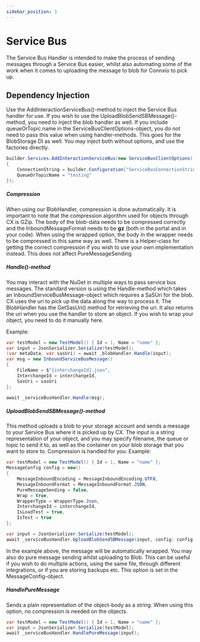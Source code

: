 ```yaml
---
sidebar_position: 3
---
```


# Service Bus
The Service Bus Handler is intended to make the process of sending messages through a Service Bus easier, whilst also automating some of the work when it comes to uploading the message to blob for Connxio to pick up.

## Dependency Injection
Use the AddInteractionServiceBus()-method to inject the Service Bus handler for use. If you wish to use the UploadBlobSendSBMessage()-method, you need to inject the blob handler as well. If you include queueOrTopic name in the ServiceBusClientOptions-object, you do not need to pass this value when using handler-methods. This goes for the BlobStorage DI as well. You may inject both without options, and use the factories directly.
``` C#
builder.Services.AddInteractionServiceBus(new ServiceBusClientOptions()
{
    ConnectionString = builder.Configuration["ServiceBusConnectionString"]!,
    QueueOrTopicName = "testing"
});
```

##### Compression
When using our BlobHandler, compression is done automatically. It is important to note that the compression algorithm used for objects through CX is GZip. The body of the blob-data needs to be compressed correctly and the InboundMessageFormat needs to be **gz** (both in the portal and in your code). When using the wrapped option, the body in the wrapper needs to be compressed in this same way as well. There is a Helper-class for getting the correct compression if you wish to use your own implementation instead. 
This does not affect PureMessageSending
 
##### Handle()-method
You may interact with the NuGet in multiple ways to pass service bus messages. The standard version is using the Handle-method which takes an InboundServiceBusMessage-object which requires a SaSUri for the blob. CX uses the uri to pick up the data along the way to process it. The BlobHandler has the GetSasUri() method for retrieving the uri. It also returns the uri when you use the handler to store an object. If you wish to wrap your object, you need to do it manually here.

Example:
``` C#
var testModel = new TestModel() { Id = 1, Name = "name" };
var input = JsonSerializer.Serialize(testModel);
(var metaData, var sasUri) = await _blobHandler.Handle(input);
var msg = new InboundServiceBusMessage()
{
    FileName = $"{interchangeId}.json",
    InterchangeId = interchangeId,
    SasUri = sasUri
};

await _serviceBusHandler.Handle(msg);
```

##### UploadBlobSendSBMessage()-method
This method uploads a blob to your storage account and sends a message to your Service Bus where it is picked up by CX. The input is a string representation of your object, and you may specify filename, the queue or topic to send it to, as well as the container on your blob storage that you want to store to. Compression is handled for you.
Example:
``` C#
var testModel = new TestModel() { Id = 1, Name = "name" };
MessageConfig config = new()
{
    MessageInboundEncoding = MessageInboundEncoding.UTF8,
    MessageInboundFormat = MessageInboundFormat.JSON,
    PureMessageSending = false,
    Wrap = true,
    WrapperType = WrapperType.Json,
    InterchangeId = interchangeId,
    IsLoadTest = true,
    IsTest = true
};

var input = JsonSerializer.Serialize(testModel);
await _serviceBusHandler.UploadBlobSendSBMessage(input, config: config);
```
In the example above, the message will be automatically wrapped.
You may also do pure message sending whilst uploading to Blob. This can be useful if you wish to do multiple actions, using the same file, through different integrations, or if you are storing backups etc. This option is set in the MessageConfig-object.



##### HandlePureMessage
Sends a plain representation of the object-body as a string. When using this option, no compression is needed on the objects. 
``` C#
var testModel = new TestModel() { Id = 1, Name = "name" };
var input = JsonSerializer.Serialize(testModel);
await _serviceBusHandler.HandlePureMessage(input);
```
